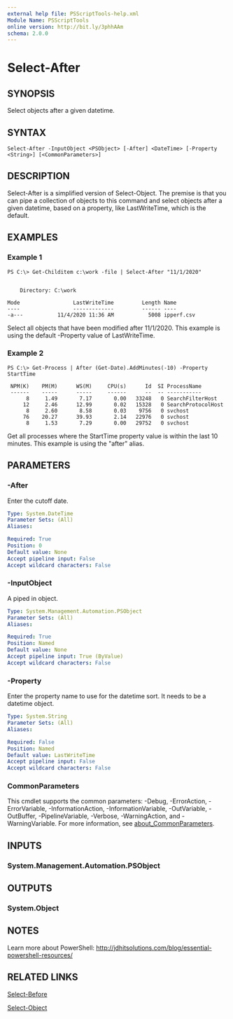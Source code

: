 ```yaml
---
external help file: PSScriptTools-help.xml
Module Name: PSScriptTools
online version: http://bit.ly/3phhAAm
schema: 2.0.0
---
```


# Select-After

## SYNOPSIS
Select objects after a given datetime.

## SYNTAX

```
Select-After -InputObject <PSObject> [-After] <DateTime> [-Property <String>] [<CommonParameters>]
```

## DESCRIPTION
Select-After is a simplified version of Select-Object.
The premise is that you can pipe a collection of objects to this command and select objects after a given datetime, based on a property, like LastWriteTime, which is the default.

## EXAMPLES

### Example 1
```
PS C:\> Get-Childitem c:\work -file | Select-After "11/1/2020"


    Directory: C:\work

Mode                 LastWriteTime         Length Name
----                 -------------         ------ ----
-a---           11/4/2020 11:36 AM           5008 ipperf.csv
```

Select all objects that have been modified after 11/1/2020.
This example is using the default -Property value of LastWriteTime.

### Example 2
```
PS C:\> Get-Process | After (Get-Date).AddMinutes(-10) -Property StartTime

 NPM(K)    PM(M)      WS(M)     CPU(s)      Id  SI ProcessName
 ------    -----      -----     ------      --  -- -----------
      8     1.49       7.17       0.00   33248   0 SearchFilterHost
     12     2.46      12.99       0.02   15328   0 SearchProtocolHost
      8     2.60       8.58       0.03    9756   0 svchost
     76    20.27      39.93       2.14   22976   0 svchost
      8     1.53       7.29       0.00   29752   0 svchost
```

Get all processes where the StartTime property value is within the last 10 minutes.
This example is using the "after" alias.

## PARAMETERS

### -After
Enter the cutoff date.

```yaml
Type: System.DateTime
Parameter Sets: (All)
Aliases:

Required: True
Position: 0
Default value: None
Accept pipeline input: False
Accept wildcard characters: False
```

### -InputObject
A piped in object.

```yaml
Type: System.Management.Automation.PSObject
Parameter Sets: (All)
Aliases:

Required: True
Position: Named
Default value: None
Accept pipeline input: True (ByValue)
Accept wildcard characters: False
```

### -Property
Enter the property name to use for the datetime sort.
It needs to be a datetime object.

```yaml
Type: System.String
Parameter Sets: (All)
Aliases:

Required: False
Position: Named
Default value: LastWriteTime
Accept pipeline input: False
Accept wildcard characters: False
```

### CommonParameters
This cmdlet supports the common parameters: -Debug, -ErrorAction, -ErrorVariable, -InformationAction, -InformationVariable, -OutVariable, -OutBuffer, -PipelineVariable, -Verbose, -WarningAction, and -WarningVariable. For more information, see [about_CommonParameters](http://go.microsoft.com/fwlink/?LinkID=113216).

## INPUTS

### System.Management.Automation.PSObject
## OUTPUTS

### System.Object
## NOTES
Learn more about PowerShell: http://jdhitsolutions.com/blog/essential-powershell-resources/

## RELATED LINKS

[Select-Before]()

[Select-Object]()

